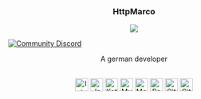 <br />
<p align="center">

  <h3 align="center">HttpMarco</h3>

  <p align="center"> <img src="https://komarev.com/ghpvc/?username=HttpMarco&label=Profile%20views&color=0e75b6&style=flat" /> </p>

  <a href="https://discord.gg/VHjnNBRFBe">
         <img alt="Community Discord" src="https://discord.com/api/guilds/1033676465314738196/widget.png?style=banner2">
  </a>

  <p align="center">
    A german developer
    <br />
  <br />
    <div align="center">
  <img align="center" alt="Intellij" width="26px" src="https://cdn.iconscout.com/icon/free/png-512/intellij-idea-569199.png" />
  <img align="center" alt="Java" width="26px" src="https://upload-icon.s3.us-east-2.amazonaws.com/uploads/icons/png/378554371540553613-512.png" />
  <img align="center" alt="Kotlin" width="26px" src="https://upload-icon.s3.us-east-2.amazonaws.com/uploads/icons/png/18852341021548218200-512.png" />
  <img align="center" alt="MySQL" width="26px" src="https://cdn-icons-png.flaticon.com/128/3161/3161158.png" />
  <img align="center" alt="MongoDB" width="26px" src="https://cdn.iconscout.com/icon/free/png-512/mongodb-4-1175139.png" />
  <img align="center" alt="Redis" width="26px" src="https://www.creoline.de/assets/img/tech/redis.svg" />
  <img align="center" alt="Git" width="26px" src="https://upload.wikimedia.org/wikipedia/commons/thumb/3/3f/Git_icon.svg/1024px-Git_icon.svg.png" />
  <img align="center" alt="GitHub" width="26px" src="https://icon-library.com/images/github_png63.png" />
  </div>
  </p> 
</p>

